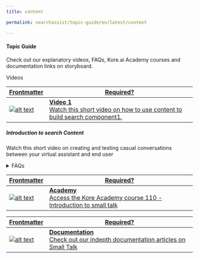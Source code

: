 ```yaml
---
title: content

permalink: searchassist/topic-guide/en/latest/content

---
```

#### Topic Guide


  Check out our explanatory videos, FAQs, Kore.ai Academy courses and documentation links on storyboard.

 <details-video>
  
  <summary>Videos
   </summary>
  <a class="doc-link" target="_blank" href="https://drive.google.com/file/d/1ohhg7dfgPL0pWVzr8i2kjKveUwO9qy_o/preview">
 

| Frontmatter | Required? |
|-------------|-------------|
|  ![alt text](images/SA_Video_cover_1.svg "Title") | **Video 1**  <br /> Watch this short video on how to use content to build search component1.| 


</a>


  ##### Introduction to search  Content
  Watch this short video on creating and testing casual conversations between your virtual assistant and end user

</details-video>

<details>
  <summary>FAQs
  </summary>

  <a class="doc-link" target="_blank" href="https://developer.kore.ai/docs/bots/bot-builder-tool/small-talk/">
 
  What is Content?

</a>

 <a class="doc-link" target="_blank" href="https://developer.kore.ai/docs/bots/bot-builder-tool/small-talk/#Creation">
 
  How to create Small Talk?

</a>
 
  
<a class="doc-link" target="_blank" href="https://developer.kore.ai/docs/bots/bot-builder-tool/small-talk/#Terminology">

  What are Small Talk groups?

</a>
  
  <a class="doc-link" target="_blank" href="https://developer.kore.ai/docs/bots/bot-builder-tool/small-talk/#Default_Small_Talk">
 
  What are the default greetings supported?

</a>


<a class="doc-link" target="_blank" href="https://developer.kore.ai/docs/bots/nlp/additional-notes-nlp-settings-guidelines/#Patterns">

  What are the guidelines for defining patterns for Small Talk?

</a>


</details>



<a class="doc-link" target="_blank" href="https://academy.kore.ai/learningpath/course-110---introduction-to-small-talk">
 

| Frontmatter | Required? |
|-------------|-------------|
| ![alt text](images/docIcon.svg "Title") | **Academy**  <br /> Access the Kore Academy course 110 - Introduction to small talk | 


</a>


<a class="doc-link" target="_blank" href="https://developer.kore.ai/docs/bots/bot-builder-tool/small-talk/#">
 

| Frontmatter | Required? |
|-------------|-------------|
| ![alt text](images/docIcon.svg "Title") | **Documentation**  <br /> Check out our indepth documentation articles on Small Talk | 


</a>
